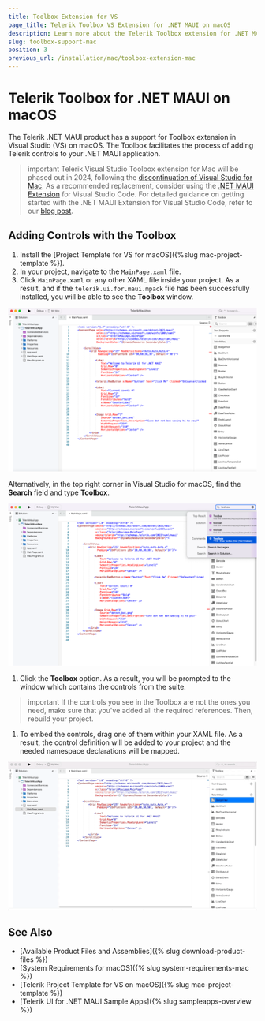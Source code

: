 ```yaml
---
title: Toolbox Extension for VS
page_title: Telerik Toolbox VS Extension for .NET MAUI on macOS
description: Learn more about the Telerik Toolbox extension for .NET MAUI on macOS and how to use the toolbox with the Telerik UI for .NET MAUI library.
slug: toolbox-support-mac
position: 3
previous_url: /installation/mac/toolbox-extension-mac
---
```


# Telerik Toolbox for .NET MAUI on macOS

The Telerik .NET MAUI product has a support for Toolbox extension in Visual Studio (VS) on macOS. The Toolbox facilitates the process of adding Telerik controls to your .NET MAUI application.

>important Telerik Visual Studio Toolbox extension for Mac will be phased out in 2024, following the [discontinuation of Visual Studio for Mac](https://devblogs.microsoft.com/visualstudio/visual-studio-for-mac-retirement-announcement/). As a recommended replacement, consider using the [.NET MAUI Extension](https://marketplace.visualstudio.com/items?itemName=ms-dotnettools.dotnet-maui) for Visual Studio Code. For detailed guidance on getting started with the .NET MAUI Extension for Visual Studio Code, refer to our [blog post](https://www.telerik.com/blogs/beyond-basics-getting-started-net-maui-extension-visual-studio-code).

## Adding Controls with the Toolbox

1. Install the [Project Template for VS for macOS]({%slug mac-project-template %}).
1. In your project, navigate to the `MainPage.xaml` file.
1. Click `MainPage.xaml` or any other XAML file inside your project. As a result, and if the `telerik.ui.for.maui.mpack` file has been successfully installed, you will be able to see the **Toolbox** window.

  ![Showing the Telerik Toolbox when clicking on the MainPage.xaml file](images/enabled_toolbox_mac.png)

  Alternatively, in the top right corner in Visual Studio for macOS, find the **Search** field and type **Toolbox**.

  ![Showing the Telerik Toolbox from the Search field](images/search_toolbox_mac.png)

1. Click the **Toolbox** option. As a result, you will be prompted to the window which contains the controls from the suite.

  >important If the controls you see in the Toolbox are not the ones you need, make sure that you've added all the required references. Then, rebuild your project.

1. To embed the controls, drag one of them within your XAML file. As a result, the control definition will be added to your project and the needed namespace declarations will be mapped.

  ![Adding Telerik .NET MAUI controls from the Toolbox by dragging and dropping on macOS](images/toolbox_mac.gif)

## See Also

* [Available Product Files and Assemblies]({% slug download-product-files %})
* [System Requirements for macOS]({% slug system-requirements-mac %})
* [Telerik Project Template for VS on macOS]({% slug mac-project-template %})
* [Telerik UI for .NET MAUI Sample Apps]({% slug sampleapps-overview %})
